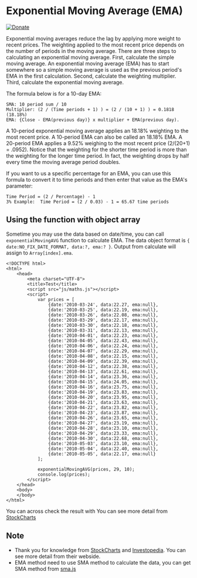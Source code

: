 # Exponential Moving Average (EMA)
[![Donate](https://img.shields.io/badge/Donate-PayPal-green.svg)](https://www.paypal.com/cgi-bin/webscr?cmd=_s-xclick&hosted_button_id=A8YE92K9QM7NA)

Exponential moving averages reduce the lag by applying more weight to recent prices. The weighting applied to the most recent price depends on the number of periods in the moving average. There are three steps to calculating an exponential moving average. First, calculate the simple moving average. An exponential moving average (EMA) has to start somewhere so a simple moving average is used as the previous period's EMA in the first calculation. Second, calculate the weighting multiplier. Third, calculate the exponential moving average. 

The formula below is for a 10-day EMA:
```
SMA: 10 period sum / 10 
Multiplier: (2 / (Time periods + 1) ) = (2 / (10 + 1) ) = 0.1818 (18.18%)
EMA: {Close - EMA(previous day)} x multiplier + EMA(previous day). 
```

A 10-period exponential moving average applies an 18.18% weighting to the most recent price. A 10-period EMA can also be called an 18.18% EMA. A 20-period EMA applies a 9.52% weighing to the most recent price (2/(20+1) = .0952). Notice that the weighting for the shorter time period is more than the weighting for the longer time period. In fact, the weighting drops by half every time the moving average period doubles. 

If you want to us a specific percentage for an EMA, you can use this formula to convert it to time periods and then enter that value as the EMA's parameter:
```
Time Period = (2 / Percentage) - 1
3% Example:  Time Period = (2 / 0.03) - 1 = 65.67 time periods
```

## Using the function with object array

Sometime you may use the data based on date/time, you can call `exponentialMovingAVG` function to calculate EMA. The data object format is `{ date:NO_FIX_DATE_FORMAT, data:?, ema:? }`. Output from calculate will assign to `Array[index].ema`.
```
<!DOCTYPE html>
<html>	
	<head>		
		<meta charset="UTF-8">		
		<title>Test</title>
		<script src="js/maths.js"></script>
		<script>
			var prices = [
				{date:'2010-03-24', data:22.27, ema:null}, 
				{date:'2010-03-25', data:22.19, ema:null}, 
				{date:'2010-03-26', data:22.08, ema:null}, 
				{date:'2010-03-29', data:22.17, ema:null}, 
				{date:'2010-03-30', data:22.18, ema:null}, 
				{date:'2010-03-31', data:22.13, ema:null}, 
				{date:'2010-04-01', data:22.23, ema:null}, 
				{date:'2010-04-05', data:22.43, ema:null}, 
				{date:'2010-04-06', data:22.24, ema:null}, 
				{date:'2010-04-07', data:22.29, ema:null}, 
				{date:'2010-04-08', data:22.15, ema:null}, 
				{date:'2010-04-09', data:22.39, ema:null}, 
				{date:'2010-04-12', data:22.38, ema:null}, 
				{date:'2010-04-13', data:22.61, ema:null}, 
				{date:'2010-04-14', data:23.36, ema:null}, 
				{date:'2010-04-15', data:24.05, ema:null}, 
				{date:'2010-04-16', data:23.75, ema:null}, 
				{date:'2010-04-19', data:23.83, ema:null}, 
				{date:'2010-04-20', data:23.95, ema:null}, 
				{date:'2010-04-21', data:23.63, ema:null}, 
				{date:'2010-04-22', data:23.82, ema:null}, 
				{date:'2010-04-23', data:23.87, ema:null}, 
				{date:'2010-04-26', data:23.65, ema:null}, 
				{date:'2010-04-27', data:23.19, ema:null}, 
				{date:'2010-04-28', data:23.10, ema:null}, 
				{date:'2010-04-29', data:23.33, ema:null}, 
				{date:'2010-04-30', data:22.68, ema:null}, 
				{date:'2010-05-03', data:23.10, ema:null}, 
				{date:'2010-05-04', data:22.40, ema:null}, 
				{date:'2010-05-05', data:22.17, ema:null}
			];
			
			exponentialMovingAVG(prices, 29, 10);
			console.log(prices);
		</script>
	</head>	
	<body>		
	</body>
</html>
```

You can across check the result with You can see more detail from [StockCharts](http://stockcharts.com/school/doku.php?id=chart_school:technical_indicators:moving_averages)

## Note

 - Thank you for knowledge from [StockCharts](http://stockcharts.com/school/doku.php?id=chart_school) and [Investopedia](http://www.investopedia.com/university/stocks/). You can see more detail from their webside.
 - EMA method need to use SMA method to calculate the data, you can get SMA method from [sma.js](https://github.com/patharanordev/Simple-Moving-Average) 
